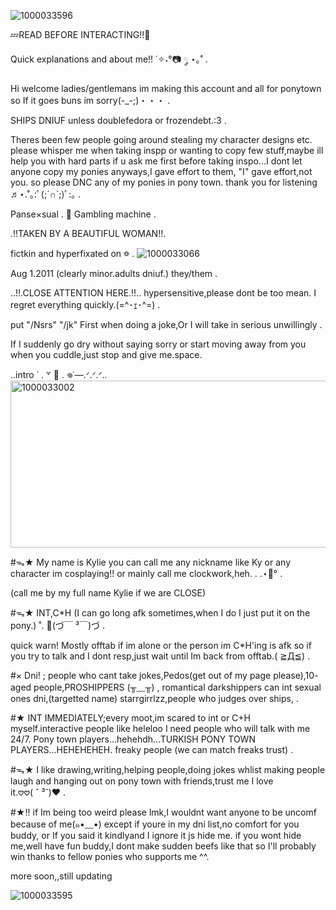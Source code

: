 ![1000033596](https://github.com/user-attachments/assets/ecd2b841-8b71-4d4b-b0f9-82eccad58fc1)



💤READ BEFORE INTERACTING!!🎀

Quick explanations and about me!! ˙✧˖°📷 ༘ ⋆｡˚ .

Hi welcome ladies/gentlemans im making this account and all for ponytown so If it goes buns im sorry(⁠-⁠_⁠-⁠;⁠)⁠・⁠・⁠・ .

SHIPS DNIUF unless doublefedora or frozendebt.:3 .

Theres been few people going around stealing my character designs etc. please whisper me when taking inspp or wanting to copy few stuff,maybe ill help you with hard parts if u ask me first before taking inspo...I dont let anyone copy my ponies anyways,I gave effort to them, "I" gave effort,not you. so please DNC any of my ponies in pony town. thank you for listening ♬⋆.˚｡⁠:ﾟ⁠(⁠;⁠´⁠∩⁠`⁠;⁠)ﾟ⁠:⁠｡ .

Panse×sual . 🎰 Gambling machine .

.!!TAKEN BY A BEAUTIFUL WOMAN!!.

fictkin and hyperfixated on ꥟ .
![1000033066](https://github.com/user-attachments/assets/83e74ac9-248a-4175-a4f3-76267be8c369)



Aug 1.2011 (clearly minor.adults dniuf.) they/them .

  ..!!.CLOSE ATTENTION HERE.!!..
hypersensitive,please dont be too mean. I regret everything quickly.(⁠=⁠^⁠･⁠ｪ⁠･⁠^⁠=⁠) .

put "/Nsrs" "/jk" First when doing a joke,Or I will take in serious unwillingly .

If I suddenly go dry without saying sorry or start moving away from you when you cuddle,just stop and give me.space.

..intro ˙ . ꒷ 🍰 . 𖦹˙—.ᐟ.ᐟ.ᐟ..
<img width="800" height="267" alt="1000033002" src="https://github.com/user-attachments/assets/3a116540-d5fc-48cb-b4c8-33060fd8d8bd" />


#ᯓ★ My name is Kylie you can call me any nickname like Ky or any character im cosplaying!! or mainly call me clockwork,heh. . .⋆🐾° .

(call me by my full name Kylie if we are CLOSE)

#ᯓ★ INT,C*H (I can go long afk sometimes,when I do I just put it on the pony.) ˚. 🌈(⁠づ⁠￣⁠ ⁠³⁠￣⁠)⁠づ .

quick warn! Mostly offtab if im alone or the person im C*H'ing is afk so if you try to talk and I dont resp,just wait until Im back from offtab.(⁠ ⁠≧⁠Д⁠≦⁠) .

#× Dni! ; people who cant take jokes,Pedos(get out of my page please),10- aged people,PROSHIPPERS (╥﹏╥) , romantical darkshippers can int sexual ones dni,(targetted name) starrgirrlzz,people who judges over ships,  .

#★ INT IMMEDIATELY;every moot,im scared to int or C+H myself.interactive people like heleloo I need people who will talk with me 24/7. Pony town players...hehehdh...TURKISH PONY TOWN PLAYERS...HEHEHEHEH. freaky people (we can match freaks trust) .

#ᯓ★ I like drawing,writing,helping people,doing jokes whlist making people laugh and hanging out on pony town with friends,trust me I love it.𖹭𖹭(⁠ ⁠˘⁠ ⁠³⁠˘⁠)⁠♥ .

#★!! if Im being too weird please lmk,I wouldnt want anyone to be uncomf because of me(⁠๑⁠•⁠﹏⁠•⁠) except if youre in my dni list,no comfort for you buddy, or If you said it kindlyand I ignore it js hide me. if you wont hide me,well have fun buddy,I dont make sudden beefs like that so I'll probably win thanks to fellow ponies who supports me ^^.

more soon,,still updating

![1000033595](https://github.com/user-attachments/assets/1c497231-57c8-4ea2-b919-9428cdf89a49)

